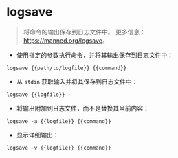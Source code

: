 # logsave

> 将命令的输出保存到日志文件中。
> 更多信息：<https://manned.org/logsave>。

- 使用指定的参数执行命令，并将其输出保存到日志文件中：

`logsave {{path/to/logfile}} {{command}}`

- 从 `stdin` 获取输入并将其保存到日志文件中：

`logsave {{logfile}} -`

- 将输出附加到日志文件，而不是替换其当前内容：

`logsave -a {{logfile}} {{command}}`

- 显示详细输出：

`logsave -v {{logfile}} {{command}}`